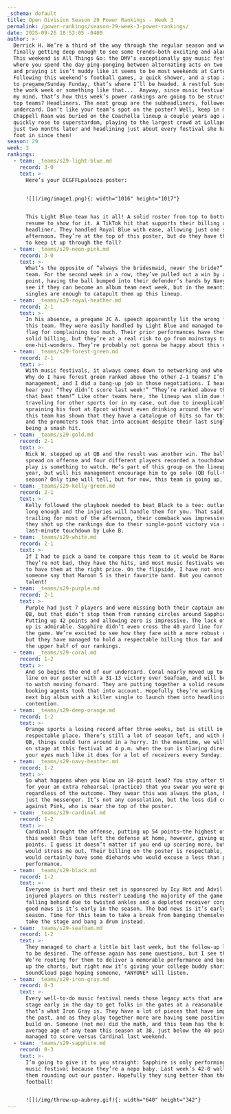 ```yaml
---
_schema: default
title: Open Division Season 29 Power Rankings - Week 3
permalink: /power-rankings/season-29-week-3-power-rankings/
date: 2025-09-26 18:52:05 -0400
author: >-
  Derrick H. We’re a third of the way through the regular season and we’re
  finally getting deep enough to see some trends—both exciting and alarming.
  This weekend is All Things Go: the DMV’s exceptionally gay music festival
  where you spend the day ping-ponging between alternating acts on two stages
  and praying it isn’t muddy like it seems to be most weekends at Carter Barron.
  Following this weekend’s football games, a quick shower, and a stop at Shakers
  to pregame/Sunday Funday, that’s where I’ll be headed. A restful Sunday before
  the work week or something like that...  Anyway, since music festivals are on
  my mind, that’s how this week’s power rankings are going to be structured. The
  top teams? Headliners. The next group are the subheadliners, followed by the
  undercard. Don’t like your team’s spot on the poster? Well, keep in mind that
  Chappell Roan was buried on the Coachella lineup a couple years ago and
  quickly rose to superstardom, playing to the largest crowd at Lollapolooza
  just two months later and headlining just about every festival she has stepped
  foot in since then!
season: 29
week: 3
rankings:
  - team: _teams/s29-light-blue.md
    record: 3-0
    text: >-
      Here’s your DCGFFLpalooza poster:


      ![](/img/image1.png){: width="1016" height="1017"}


      This Light Blue team has it all! A solid roster from top to bottom. The
      resume to show for it. A TikTok hit that supports their billing as our
      headliner. They handled Royal Blue with ease, allowing just one score all
      afternoon. They’re at the top of this poster, but do they have the stamina
      to keep it up through the fall?
  - team: _teams/s29-neon-pink.md
    record: 3-0
    text: >-
      What’s the opposite of “always the bridesmaid, never the bride?” This
      team. For the second week in a row, they’ve pulled out a win by a single
      point, having the ball bumped into their defender’s hands by Navy. We’ll
      see if they can become an album team next week, but in the meantime, their
      singles are enough to catapult them up this lineup.
  - team: _teams/s29-royal-heather.md
    record: 2-1
    text: >-
      In his absence, a pregame JC A. speech apparently lit the wrong fire under
      this team. They were easily handled by Light Blue and managed to receive a
      flag for complaining too much. Their prior performances have them in a
      solid billing, but they’re at a real risk to go from mainstays to
      one-hit-wonders. They’re probably not gonna be happy about this either.
  - team: _teams/s29-forest-green.md
    record: 2-1
    text: >-
      With music festivals, it always comes down to networking and who you know.
      Why do I have forest green ranked above the other 2-1 teams? I’m their
      management, and I did a bang-up job in those negotiations. I hear you, I
      hear you! “They didn’t score last week!” “They’re ranked above the team
      that beat them!” Like other teams here, the lineup was slim due to folks
      traveling for other sports (or in my case, out due to inexplicably
      spraining his foot at Epcot without even drinking around the world!) But,
      this team has shown that they have a catalogue of hits so far this season,
      and the promoters took that into account despite their last single not
      being a smash hit.
  - team: _teams/s29-gold.md
    record: 2-1
    text: >-
      Nick W. stepped up at QB and the result was another win. The ball was
      spread on offense and four different players recorded a touchdown. Nick’s
      play is something to watch. He’s part of this group on the lineup this
      year, but will his management encourage him to go solo (QB full-time) next
      season? Only time will tell, but for now, this team is going up, up, up…
  - team: _teams/s29-kelly-green.md
    record: 2-1
    text: >-
      Kelly followed the playbook needed to beat Black to a tee: outlast them
      long enough and the injuries will handle them for you. That said, despite
      trailing for most of the afternoon, their comeback was impressive, and
      they shot up the rankings due to their single-point victory via a
      last-minute touchdown by Luke B.
  - team: _teams/s29-white.md
    record: 2-1
    text: >-
      If I had to pick a band to compare this team to it would be Maroon 5.
      They’re not bad, they have the hits, and most music festivals would love
      to have them at the right price. On the flipside, I have not once heard
      someone say that Maroon 5 is their favorite band. But you cannot deny the
      talent!
  - team: _teams/s29-purple.md
    record: 2-1
    text: >-
      Purple had just 7 players and were missing both their captain and starting
      QB, but that didn’t stop them from running circles around Sapphire.
      Putting up 42 points and allowing zero is impressive. The lack of letting
      up is admirable. Sapphire didn’t even cross the 40 yard line for most of
      the game. We’re excited to see how they fare with a more robust roster,
      but they have managed to hold a respectable billing thus far and round out
      the upper half of our rankings.
  - team: _teams/s29-coral.md
    record: 1-2
    text: >-
      And so begins the end of our undercard. Coral nearly moved up to the next
      line on our poster with a 31-13 victory over Seafoam, and will be a team
      to watch moving forward. They are putting together a solid resume, and the
      booking agents took that into account. Hopefully they’re working on that
      next big album with a killer single to launch them into headlining
      contention.
  - team: _teams/s29-deep-orange.md
    record: 1-2
    text: >-
      Orange sports a losing record after three weeks, but is still in a
      respectable place. There’s still a lot of season left, and with Ben H. at
      QB, things could turn around in a hurry. In the meantime, we will see you
      on stage at this festival at 4 p.m. when the sun is blaring directly into
      your eyes much like it does for a lot of receivers every Sunday..
  - team: _teams/s29-navy-heather.md
    record: 1-2
    text: >-
      So what happens when you blow an 18-point lead? You stay after the game
      for your an extra rehearsal (practice) that you swear you were going to do
      regardless of the outcome. They swear this was always the plan, but I’m
      just the messenger. It’s not any consolation, but the loss did come
      against Pink, who is near the top of the poster.
  - team: _teams/s29-cardinal.md
    record: 1-2
    text: >-
      Cardinal brought the offense, putting up 54 points—the highest of any team
      this week! This team left the defense at home, however, giving up 40
      points. I guess it doesn’t matter if you end up scoring more, but this
      would stress me out. Their billing on the poster is respectable, and they
      would certainly have some diehards who would excuse a less than perfect
      performance.
  - team: _teams/s29-black.md
    record: 1-2
    text: >-
      Everyone is hurt and their set is sponsored by Icy Hot and Advil. Six
      injured players on this roster? Leading the majority of the game but
      falling behind due to twisted ankles and a depleted receiver corps? The
      good news is it’s early in the season. The bad news is it’s early in the
      season. Time for this team to take a break from banging themselves up --
      take the stage and bang a drum instead.
  - team: _teams/s29-seafoam.md
    record: 1-2
    text: >-
      They managed to chart a little bit last week, but the follow-up left a bit
      to be desired. The offense again has some questions, but I see the vision.
      We’re rooting for them to deliver a memorable performance and bounce back
      up the charts, but right now it’s giving your college buddy sharing his
      SoundCloud page hoping someone, *ANYONE* will listen.
  - team: _teams/s29-iron-gray.md
    record: 0-3
    text: >-
      Every well-to-do music festival needs those legacy acts that are put on
      stage early in the day to get folks in the gates at a reasonable hour, and
      that’s what Iron Gray is. They have a lot of pieces that have impressed in
      the past, and as they play together more are having some positives to
      build on. Someone (not me) did the math, and this team has the highest
      average age of any team this season at 38, just below the 40 points they
      managed to score versus Cardinal last weekend.
  - team: _teams/s29-sapphire.md
    record: 0-3
    text: >-
      I’m going to give it to you straight: Sapphire is only performing at this
      music festival because they’re a nepo baby. Last week’s 42-0 walloping has
      them rounding out our poster. Hopefully they sing better than they play
      football!


      ![](/img/throw-up-aubrey.gif){: width="640" height="342"}
---
```

